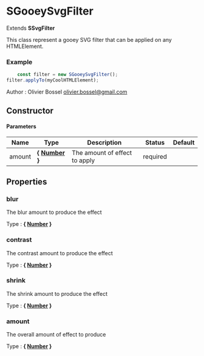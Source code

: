 # SGooeySvgFilter

Extends **SSvgFilter**

This class represent a gooey SVG filter that can be applied on any HTMLElement.


### Example
```js
	const filter = new SGooeySvgFilter();
filter.applyTo(myCoolHTMLElement);
```
Author : Olivier Bossel [olivier.bossel@gmail.com](mailto:olivier.bossel@gmail.com)


## Constructor


#### Parameters
Name  |  Type  |  Description  |  Status  |  Default
------------  |  ------------  |  ------------  |  ------------  |  ------------
amount  |  **{ [Number](https://developer.mozilla.org/fr/docs/Web/JavaScript/Reference/Objets_globaux/Number) }**  |  The amount of effect to apply  |  required  |





## Properties


### blur

The blur amount to produce the effect

Type : **{ [Number](https://developer.mozilla.org/fr/docs/Web/JavaScript/Reference/Objets_globaux/Number) }**


### contrast

The contrast amount to produce the effect

Type : **{ [Number](https://developer.mozilla.org/fr/docs/Web/JavaScript/Reference/Objets_globaux/Number) }**


### shrink

The shrink amount to produce the effect

Type : **{ [Number](https://developer.mozilla.org/fr/docs/Web/JavaScript/Reference/Objets_globaux/Number) }**


### amount

The overall amount of effect to produce

Type : **{ [Number](https://developer.mozilla.org/fr/docs/Web/JavaScript/Reference/Objets_globaux/Number) }**